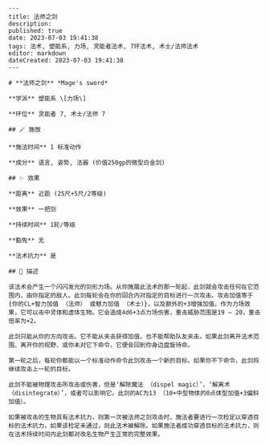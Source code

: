 
    ---
    title: 法师之剑
    description: 
    published: true
    date: 2023-07-03 19:41:38
    tags: 法术, 塑能系, 力场, 灵能者法术, 7环法术, 术士/法师法术
    editor: markdown
    dateCreated: 2023-07-03 19:41:38
    ---

    # **法师之剑** *Mage's sword*

    **学派** 塑能系 \[力场\] 

    **环位** 灵能者 7, 术士/法师 7

    ## 🪄 施放

    **施法时间** 1 标准动作

    **成分** 语言, 姿势, 法器 (价值250gp的微型白金剑)

    ## ✨ 效果  

    **距离** 近距 (25尺+5尺/2等级) 

    **效果** 一把剑 

    **持续时间** 1轮/等级 

    **豁免** 无

    **法术抗力** 是

    ## 📖 描述

    该法术会产生一个闪闪发光的剑形力场。从你施展此法术的那一轮起，此剑就会攻击任何在它范围内，由你指定的敌人。此剑每轮会在你的回合内对指定的目标进行一次攻击。攻击加值等于 {你的CL+智力加值 （法师） 或魅力加值 （术士）}，以及额外的+3增强加值。作为力场效果，它可以击中灵体和虚体生物。它会造成4d6+3点力场伤害，重击威胁范围是19 – 20，重击倍率为×2。

    此剑只能从你的方向攻击。它不能从夹击获得加值，也不能帮助队友夹击。如果此剑离开法术范围、离开你的视野、或你未对它下命令，它便会回到你身边盘旋待命。

    第一轮之后，每轮你都能以一个标准动作命令此剑攻击一个新的目标。如果你不下命令，此剑将继续攻击上一轮的目标。

    此剑不能被物理攻击所攻击或伤害，但是‘解除魔法 （dispel magic）’，‘解离术 （disintegrate）’，或者可以影响它。此剑的AC为13 （10+中型物体的0点体型加值+3偏斜加值）。

    如果被攻击的生物具有法术抗力，则第一次被法师之剑攻击时，施法者要进行一次检定以穿透目标的法术抗力，如果该检定未通过，则此法术被解除。如果施法者成功穿透目标的法术抗力，则在法术持续时间内此剑都对改名生物产生正常的完整效果。
    
